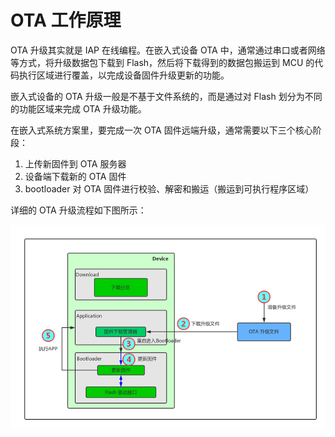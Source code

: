 # OTA 工作原理

OTA 升级其实就是 IAP 在线编程。在嵌入式设备 OTA 中，通常通过串口或者网络等方式，将升级数据包下载到 Flash，然后将下载得到的数据包搬运到 MCU 的代码执行区域进行覆盖，以完成设备固件升级更新的功能。

嵌入式设备的 OTA 升级一般是不基于文件系统的，而是通过对 Flash 划分为不同的功能区域来完成 OTA 升级功能。

在嵌入式系统方案里，要完成一次 OTA 固件远端升级，通常需要以下三个核心阶段：

1. 上传新固件到 OTA 服务器
2. 设备端下载新的 OTA 固件
3. bootloader 对 OTA 固件进行校验、解密和搬运（搬运到可执行程序区域）

详细的 OTA 升级流程如下图所示：

![OTA 升级流程](./figures/RT-Thread_OTA_Process.png)
